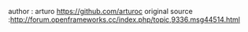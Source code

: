 author : arturo https://github.com/arturoc
original source :http://forum.openframeworks.cc/index.php/topic,9336.msg44514.html